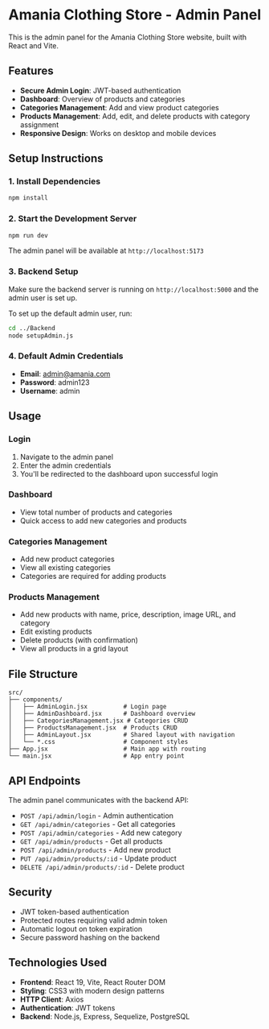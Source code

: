 # Amania Clothing Store - Admin Panel

This is the admin panel for the Amania Clothing Store website, built with React and Vite.

## Features

- **Secure Admin Login**: JWT-based authentication
- **Dashboard**: Overview of products and categories
- **Categories Management**: Add and view product categories
- **Products Management**: Add, edit, and delete products with category assignment
- **Responsive Design**: Works on desktop and mobile devices

## Setup Instructions

### 1. Install Dependencies

```bash
npm install
```

### 2. Start the Development Server

```bash
npm run dev
```

The admin panel will be available at `http://localhost:5173`

### 3. Backend Setup

Make sure the backend server is running on `http://localhost:5000` and the admin user is set up.

To set up the default admin user, run:

```bash
cd ../Backend
node setupAdmin.js
```

### 4. Default Admin Credentials

- **Email**: admin@amania.com
- **Password**: admin123
- **Username**: admin

## Usage

### Login
1. Navigate to the admin panel
2. Enter the admin credentials
3. You'll be redirected to the dashboard upon successful login

### Dashboard
- View total number of products and categories
- Quick access to add new categories and products

### Categories Management
- Add new product categories
- View all existing categories
- Categories are required for adding products

### Products Management
- Add new products with name, price, description, image URL, and category
- Edit existing products
- Delete products (with confirmation)
- View all products in a grid layout

## File Structure

```
src/
├── components/
│   ├── AdminLogin.jsx          # Login page
│   ├── AdminDashboard.jsx      # Dashboard overview
│   ├── CategoriesManagement.jsx # Categories CRUD
│   ├── ProductsManagement.jsx  # Products CRUD
│   ├── AdminLayout.jsx         # Shared layout with navigation
│   └── *.css                   # Component styles
├── App.jsx                     # Main app with routing
└── main.jsx                    # App entry point
```

## API Endpoints

The admin panel communicates with the backend API:

- `POST /api/admin/login` - Admin authentication
- `GET /api/admin/categories` - Get all categories
- `POST /api/admin/categories` - Add new category
- `GET /api/admin/products` - Get all products
- `POST /api/admin/products` - Add new product
- `PUT /api/admin/products/:id` - Update product
- `DELETE /api/admin/products/:id` - Delete product

## Security

- JWT token-based authentication
- Protected routes requiring valid admin token
- Automatic logout on token expiration
- Secure password hashing on the backend

## Technologies Used

- **Frontend**: React 19, Vite, React Router DOM
- **Styling**: CSS3 with modern design patterns
- **HTTP Client**: Axios
- **Authentication**: JWT tokens
- **Backend**: Node.js, Express, Sequelize, PostgreSQL
